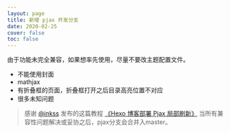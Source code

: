 ```yaml
---
layout: page
title: 新增 pjax 开发分支
date: 2020-02-25
cover: false
toc: false
---
```


由于功能未完全兼容，如果想率先使用，尽量不要改主题配置文件。

- 不能使用封面
- mathjax
- 有折叠框的页面，折叠框打开之后目录高亮位置不对应
- 很多未知问题

> 感谢 [@inkss](https://inkss.cn/) 发布的这篇教程 [《Hexo 博客部署 Pjax 局部刷新》](https://inkss.cn/article/other/80b5f235.html)
> 当所有兼容性问题解决或妥协之后，pjax分支会合并入master。
